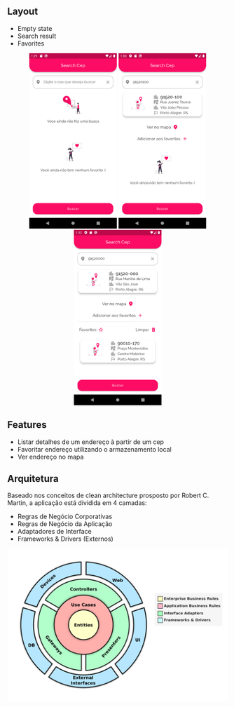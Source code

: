 
## Layout


- Empty state
- Search result
- Favorites

<p align="center">
  <img src="layout-images/empty-state.png" width="200">
  <img src="layout-images/search-result.png" width="200">
  <img src="layout-images/favorites.png" width="200">
</p>



## Features

- Listar detalhes de um endereço à partir de um cep
- Favoritar endereço utilizando o armazenamento local
- Ver endereço no mapa



## Arquitetura

Baseado nos conceitos de clean architecture prosposto por Robert C. Martin, a aplicação está dividida em 4 camadas:

- Regras de Negócio Corporativas
- Regras de Negócio da Aplicação
- Adaptadores de Interface
- Frameworks & Drivers (Externos)

<p align="center">
  <img src="https://raw.githubusercontent.com/Flutterando/Clean-Dart/master/imgs/img3.png" width="600">
</p>



